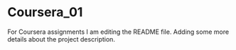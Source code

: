 # Coursera_01
For Coursera assignments
I am editing the README file. Adding some more details about the project description.

